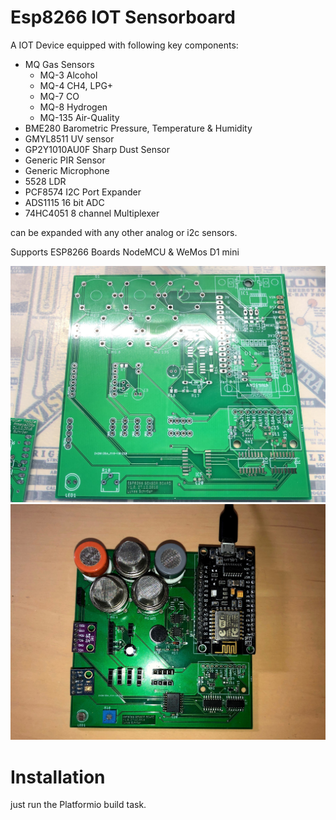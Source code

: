 # Esp8266 IOT Sensorboard
A IOT Device equipped with following key components: 

* MQ Gas Sensors
    * MQ-3 Alcohol
    * MQ-4 CH4, LPG+
    * MQ-7 CO
    * MQ-8 Hydrogen
    * MQ-135 Air-Quality
* BME280 Barometric Pressure, Temperature & Humidity
* GMYL8511 UV sensor
* GP2Y1010AU0F Sharp Dust Sensor
* Generic PIR Sensor
* Generic Microphone
* 5528 LDR
* PCF8574 I2C Port Expander
* ADS1115 16 bit ADC
* 74HC4051 8 channel Multiplexer

can be expanded with any other analog or i2c sensors.

Supports ESP8266 Boards NodeMCU & WeMos D1 mini

![PCB](pictures/pcb.jpg)
![PCB](pictures/populated_pcb.jpg)

# Installation # 

just run the Platformio build task.